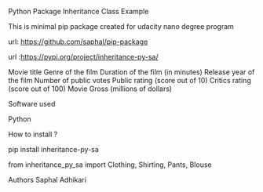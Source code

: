Python Package Inheritance Class Example 

This is minimal pip package created for udacity nano degree program

url: https://github.com/saphal/pip-package

url :https://pypi.org/project/inheritance-py-sa/

Movie title Genre of the film Duration of the film (in minutes) Release year of the film Number of public votes Public rating (score out of 10) Critics rating (score out of 100) Movie Gross (millions of dollars)

Software used

Python

How to install ?

pip install inheritance-py-sa

from inheritance_py_sa import Clothing, Shirting, Pants, Blouse


Authors
Saphal Adhikari

